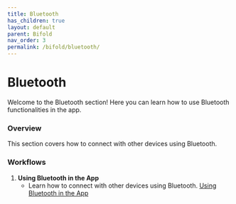 ```yaml
---
title: Bluetooth
has_children: true
layout: default
parent: Bifold
nav_order: 3
permalink: /bifold/bluetooth/
---
```


# Bluetooth

Welcome to the Bluetooth section! Here you can learn how to use Bluetooth functionalities in the app.

### Overview

This section covers how to connect with other devices using Bluetooth.

### Workflows

1. **Using Bluetooth in the App**
   - Learn how to connect with other devices using Bluetooth. [Using Bluetooth in the App](using-bluetooth)
